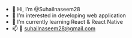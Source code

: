 - 👋 Hi, I’m @Suhailnaseem28
- 👀 I’m interested in developing web application
- 🌱 I’m currently learning React & React Native
- 📫 📩 suhailnaseem28@gmail.com

<!---
Suhailnaseem28/Suhailnaseem28 is a ✨ special ✨ repository because its `README.md` (this file) appears on your GitHub profile.
You can click the Preview link to take a look at your changes.
--->
